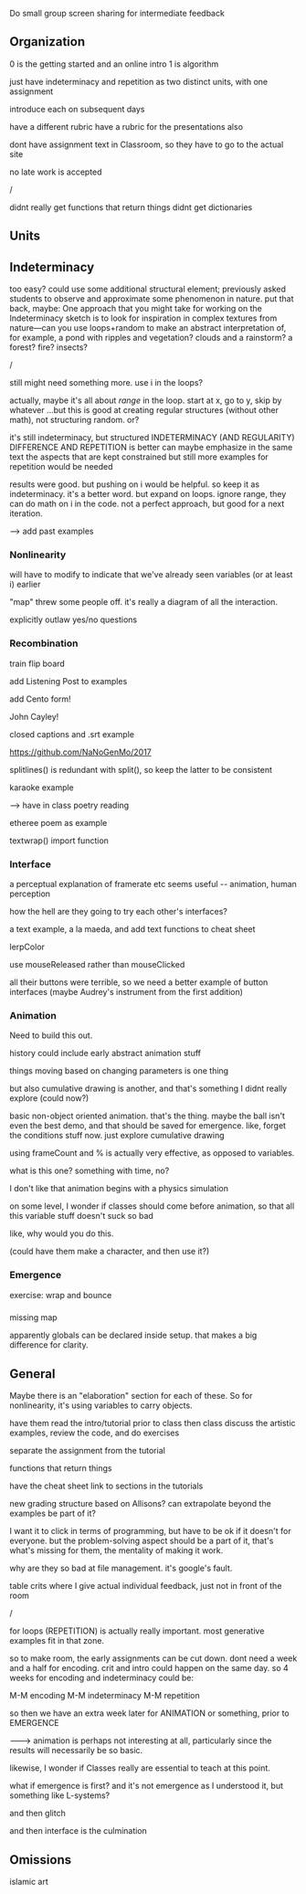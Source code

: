 
Do small group screen sharing for intermediate feedback

## Organization

0 is the getting started and an online intro
1 is algorithm


just have indeterminacy and repetition as two distinct units, with one assignment

introduce each on subsequent days


have a different rubric
have a rubric for the presentations also

dont have assignment text in Classroom, so they have to go to the actual site

no late work is accepted

/

didnt really get functions that return things
didnt get dictionaries

## Units

## Indeterminacy

too easy? could use some additional structural element; previously asked students to observe and approximate some phenomenon in nature. put that back, maybe:
One approach that you might take for working on the Indeterminacy sketch is to look for inspiration in complex textures from nature—can you use loops+random to make an abstract interpretation of, for example, a pond with ripples and vegetation? clouds and a rainstorm? a forest? fire? insects?

/

still might need something more. use i in the loops?

actually, maybe it's all about _range_ in the loop. start at x, go to y, skip by whatever
...but this is good at creating regular structures (without other math), not structuring random. or?

it's still indeterminacy, but structured
INDETERMINACY (AND REGULARITY)
DIFFERENCE AND REPETITION is better
can maybe emphasize in the same text the aspects that are kept constrained
but still more examples for repetition would be needed

results were good. but pushing on i would be helpful.
so keep it as indeterminacy. it's a better word. but expand on loops. ignore range, they can do math on i in the code. not a perfect approach, but good for a next iteration.  

--> add past examples


### Nonlinearity

will have to modify to indicate that we've already seen variables (or at least i) earlier

"map" threw some people off. it's really a diagram of all the interaction.

explicitly outlaw yes/no questions


### Recombination

train flip board

add Listening Post to examples

add Cento form!

John Cayley!

closed captions and .srt example

https://github.com/NaNoGenMo/2017

splitlines() is redundant with split(), so keep the latter to be consistent

karaoke example

--> have in class poetry reading

etheree poem   as example

textwrap() import function


### Interface

a perceptual explanation of framerate etc seems useful -- animation, human perception

how the hell are they going to try each other's interfaces?

a text example, a la maeda, and add text functions to cheat sheet

lerpColor

use mouseReleased
rather than mouseClicked

all their buttons were terrible, so we need a better example of button interfaces (maybe Audrey's instrument from the first addition)

### Animation

Need to build this out.

history could include early abstract animation stuff

things moving based on changing parameters is one thing

but also cumulative drawing is another, and that's something I didnt really explore (could now?)

basic non-object oriented animation. that's the thing. maybe the ball isn't even the best demo, and that should be saved for emergence. like, forget the conditions stuff now. just explore cumulative drawing

using frameCount and % is actually very effective, as opposed to variables.


what is this one? something with time, no?

I don't like that animation begins with a physics simulation


on some level, I wonder if classes should come before animation, so that all this variable stuff doesn't suck so bad

like, why would you do this.

(could have them make a character, and then use it?)



### Emergence

exercise:
wrap and bounce


###

missing map

apparently globals can be declared inside setup. that makes a big difference for clarity.


## General

Maybe there is an "elaboration" section for each of these. So for nonlinearity, it's using variables to carry objects.

have them read the intro/tutorial prior to class
then class discuss the artistic examples, review the code, and do exercises

separate the assignment from the tutorial

functions that return things

have the cheat sheet link to sections in the tutorials

new grading structure based on Allisons? can extrapolate beyond the examples be part of it?

I want it to click in terms of programming, but have to be ok if it doesn't for everyone. but the problem-solving aspect should be a part of it, that's what's missing for them, the mentality of making it work.

why are they so bad at file management. it's google's fault.


table crits where I give actual individual feedback, just not in front of the room

/

for loops (REPETITION) is actually really important. most generative examples fit in that zone.

so to make room, the early assignments can be cut down. dont need a week and a half for encoding. crit and intro could happen on the same day. so 4 weeks for encoding and indeterminacy could be:

M-M encoding
M-M indeterminacy
M-M repetition

so then we have an extra week later for ANIMATION or something, prior to EMERGENCE

--->
animation is perhaps not interesting at all, particularly since the results will necessarily be so basic.

likewise, I wonder if Classes really are essential to teach at this point.

what if emergence is first? and it's not emergence as I understood it, but something like L-systems?

and then glitch

and then interface is the culmination


## Omissions

islamic art

